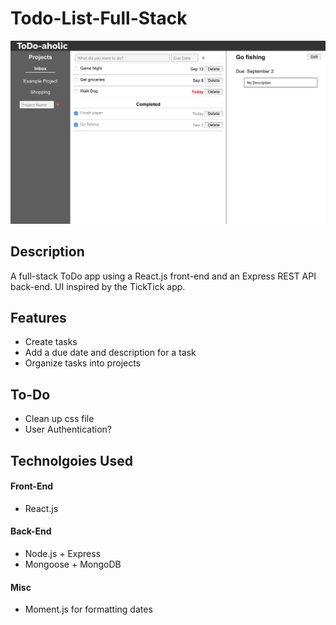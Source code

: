 # Todo-List-Full-Stack
![Screenshot of UI](misc/screenshot-main.png)
## Description ##
A full-stack ToDo app using a React.js front-end and an Express REST API back-end. UI inspired by the TickTick app.

## Features ##
* Create tasks
* Add a due date and description for a task
* Organize tasks into projects


## To-Do ##
* Clean up css file
* User Authentication?

## Technolgoies Used ##
#### Front-End ####
* React.js

#### Back-End ####
* Node.js + Express
* Mongoose + MongoDB

#### Misc ####
* Moment.js for formatting dates
